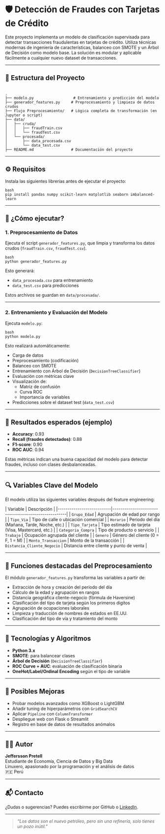 <html><head></head><body><h1>🛡️ Detección de Fraudes con Tarjetas de Crédito</h1>

<p>Este proyecto implementa un modelo de clasificación supervisada para detectar transacciones fraudulentas en tarjetas de crédito. Utiliza técnicas modernas de ingeniería de características, balanceo con SMOTE y un Árbol de Decisión como modelo base. La solución es modular y aplicable fácilmente a cualquier nuevo dataset de transacciones.</p>

<hr>

<h2>📂 Estructura del Proyecto</h2>

<p><code>
.
├── modelo.py                  # Entrenamiento y predicción del modelo
├── generador_features.py     # Preprocesamiento y limpieza de datos crudos
├── Flujo Preprocesamiento/   # Lógica completa de transformación (en Jupyter o script)
├── data/
│   ├── cruda/
│   │   ├── fraudTrain.csv
│   │   └── fraudTest.csv
│   └── procesada/
│       ├── data_procesada.csv
│       └── data_test.csv
├── README.md                 # Documentación del proyecto
</code></p>

<hr>

<h2>⚙️ Requisitos</h2>

<p>Instala las siguientes librerías antes de ejecutar el proyecto:</p>

<p><code>bash
pip install pandas numpy scikit-learn matplotlib seaborn imbalanced-learn
</code></p>

<hr>

<h2>🚀 ¿Cómo ejecutar?</h2>

<h3>1. Preprocesamiento de Datos</h3>

<p>Ejecuta el script <code>generador_features.py</code>, que limpia y transforma los datos crudos (<code>fraudTrain.csv</code>, <code>fraudTest.csv</code>).</p>

<p><code>bash
python generador_features.py
</code></p>

<p>Esto generará:</p>

<ul>
<li><code>data_procesada.csv</code> para entrenamiento</li>
<li><code>data_test.csv</code> para predicciones</li>
</ul>

<p>Estos archivos se guardan en <code>data/procesada/</code>.</p>

<hr>

<h3>2. Entrenamiento y Evaluación del Modelo</h3>

<p>Ejecuta <code>modelo.py</code>:</p>

<p><code>bash
python modelo.py
</code></p>

<p>Esto realizará automáticamente:</p>

<ul>
<li>Carga de datos</li>
<li>Preprocesamiento (codificación)</li>
<li>Balanceo con SMOTE</li>
<li>Entrenamiento con Árbol de Decisión (<code>DecisionTreeClassifier</code>)</li>
<li>Evaluación con métricas clave</li>
<li>Visualización de:
<ul>
<li>Matriz de confusión</li>
<li>Curva ROC</li>
<li>Importancia de variables</li>
</ul></li>
<li>Predicciones sobre el dataset test (<code>data_test.csv</code>)</li>
</ul>

<hr>

<h2>🧪 Resultados esperados (ejemplo)</h2>

<ul>
<li><strong>Accuracy</strong>: 0.93  </li>
<li><strong>Recall (fraudes detectados)</strong>: 0.88  </li>
<li><strong>F1-score</strong>: 0.90  </li>
<li><strong>ROC AUC</strong>: 0.94  </li>
</ul>

<p>Estas métricas indican una buena capacidad del modelo para detectar fraudes, incluso con clases desbalanceadas.</p>

<hr>

<h2>🔍 Variables Clave del Modelo</h2>

<p>El modelo utiliza las siguientes variables después del feature engineering:</p>

<p>
| Variable                  | Descripción                                          |
|---------------------------|------------------------------------------------------|
| <code>Grupo_Edad</code>              | Agrupación de edad por rango                         |
| <code>Tipo_Via</code>                | Tipo de calle o ubicación comercial                  |
| <code>Horario</code>                 | Periodo del día (Mañana, Tarde, Noche, etc.)        |
| <code>Tipo_Tarjeta</code>            | Tipo estimado de tarjeta (Visa, Mastercard, etc.)   |
| <code>Categoria_Compra</code>        | Tipo de producto o servicio                          |
| <code>Trabajo</code>                 | Ocupación agrupada del cliente                      |
| <code>Genero</code>                  | Género del cliente (0 = F, 1 = M)                   |
| <code>Monto_Transaccion</code>       | Monto de la transacción                             |
| <code>Distancia_Cliente_Negocio</code> | Distancia entre cliente y punto de venta           |
</p>

<hr>

<h2>🔁 Funciones destacadas del Preprocesamiento</h2>

<p>El módulo <code>generador_features.py</code> transforma las variables a partir de:</p>

<ul>
<li>Extracción de hora y creación del periodo del día</li>
<li>Cálculo de la edad y agrupación en rangos</li>
<li>Distancia geográfica cliente-negocio (fórmula de Haversine)</li>
<li>Clasificación del tipo de tarjeta según los primeros dígitos</li>
<li>Agrupación de ocupaciones laborales</li>
<li>Limpieza y traducción de nombres de estados en EE.UU.</li>
<li>Clasificación del tipo de vía y tratamiento del monto</li>
</ul>

<hr>

<h2>🧩 Tecnologías y Algoritmos</h2>

<ul>
<li><strong>Python 3.x</strong></li>
<li><strong>SMOTE</strong>: para balancear clases</li>
<li><strong>Árbol de Decisión</strong> (<code>DecisionTreeClassifier</code>)</li>
<li><strong>ROC Curve + AUC</strong>: evaluación de clasificación binaria</li>
<li><strong>OneHot/Label/Ordinal Encoding</strong> según el tipo de variable</li>
</ul>

<hr>

<h2>📌 Posibles Mejoras</h2>

<ul>
<li>Probar modelos avanzados como XGBoost o LightGBM</li>
<li>Añadir tuning de hiperparámetros con <code>GridSearchCV</code></li>
<li>Aplicar <code>Pipeline</code> con <code>ColumnTransformer</code></li>
<li>Despliegue web con Flask o Streamlit</li>
<li>Registro en base de datos de resultados anómalos</li>
</ul>

<hr>

<h2>👨&zwj;💻 Autor</h2>

<p><strong>Jeffersson Pretell</strong><br>
Estudiante de Economía, Ciencia de Datos y Big Data<br>
Linuxero, apasionado por la programación y el análisis de datos<br>
🇵🇪 Perú</p>

<hr>

<h2>📬 Contacto</h2>

<p>¿Dudas o sugerencias? Puedes escribirme por GitHub o <a href="https://www.linkedin.com/in/">LinkedIn</a>.</p>

<hr>

<blockquote>
  <p><em>“Los datos son el nuevo petróleo, pero sin una refinería, solo tienes un pozo inútil.”</em></p>
</blockquote>
</body></html>
